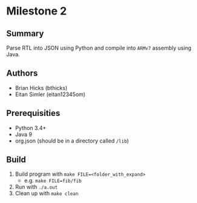 # Milestone 2

## Summary
Parse RTL into JSON using Python and compile into `ARMv7` assembly using Java.

## Authors
  - Brian Hicks (bthicks)
  - Eitan Simler (eitan12345om)
  
## Prerequisities
* Python 3.4+
* Java 9
* org.json (should be in a directory called `/lib`)
  
## Build
  1. Build program with `make FILE=<folder_with_expand>`
     * e.g. `make FILE=fib/fib`
  2. Run with `./a.out`
  3. Clean up with `make clean`

